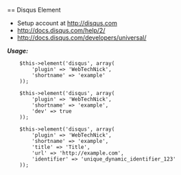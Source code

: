 == Disqus Element

* Setup account at http://disqus.com
* http://docs.disqus.com/help/2/
* http://docs.disqus.com/developers/universal/


***Usage:***

		$this->element('disqus', array(
			'plugin' => 'WebTechNick', 
			'shortname' => 'example'
		));
		
		$this->element('disqus', array(
			'plugin' => 'WebTechNick',
			'shortname' => 'example',
			'dev' => true
		));
		
		$this->element('disqus', array(
			'plugin' => 'WebTechNick',
			'shortname' => 'example',
			'title' => 'Title',
			'url' => 'http://example.com',
			'identifier' => 'unique_dynamic_identifier_123'
		));

